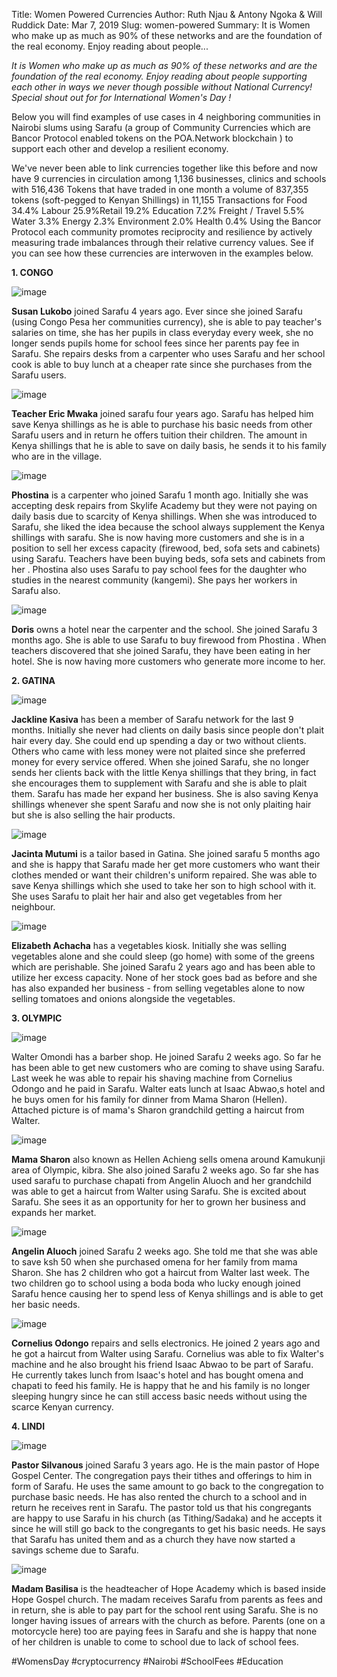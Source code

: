 Title: Women Powered Currencies
Author: Ruth Njau &amp; Antony Ngoka &amp; Will Ruddick
Date: Mar 7, 2019
Slug: women-powered
Summary: It is Women who make up as much as 90% of these networks and are the
foundation of the real economy. Enjoy reading about people...

_It is Women who make up as much as 90% of these networks and are the
foundation of the real economy. Enjoy reading about people supporting
each other in ways we never though possible without National Currency!
Special shout out for for International Women's Day !_

Below you will find examples of use cases in 4 neighboring communities
in Nairobi slums using Sarafu (a group of Community Currencies which are
Bancor Protocol enabled tokens on the POA.Network blockchain ) to
support each other and develop a resilient economy.

We've never been able to link currencies together like this before and
now have 9 currencies in circulation among 1,136 businesses, clinics and
schools with 516,436 Tokens that have traded in one month a volume of
837,355 tokens (soft-pegged to Kenyan Shillings) in 11,155 Transactions
for Food 34.4% Labour 25.9%Retail 19.2% Education 7.2% Freight / Travel
5.5% Water 3.3% Energy 2.3% Environment 2.0% Health 0.4% Using the
Bancor Protocol each community promotes reciprocity and resilience by
actively measuring trade imbalances through their relative currency
values. See if you can see how these currencies are interwoven in the
examples below.

**1. CONGO**

![image](images/blog/women-powered1.webp)

**Susan Lukobo** joined Sarafu 4 years ago. Ever since she joined Sarafu
(using Congo Pesa her communities currency), she is able to pay
teacher's salaries on time, she has her pupils in class everyday every
week, she no longer sends pupils home for school fees since her parents
pay fee in Sarafu. She repairs desks from a carpenter who uses Sarafu
and her school cook is able to buy lunch at a cheaper rate since she
purchases from the Sarafu users.

![image](images/blog/women-powered57.webp)

**Teacher Eric Mwaka** joined sarafu four years ago. Sarafu has helped
him save Kenya shillings as he is able to purchase his basic needs from
other Sarafu users and in return he offers tuition their children. The
amount in Kenya shillings that he is able to save on daily basis, he
sends it to his family who are in the village.

![image](images/blog/women-powered78.webp)

**Phostina** is a carpenter who joined Sarafu 1 month ago. Initially she
was accepting desk repairs from Skylife Academy but they were not paying
on daily basis due to scarcity of Kenya shillings. When she was
introduced to Sarafu, she liked the idea because the school always
supplement the Kenya shillings with sarafu. She is now having more
customers and she is in a position to sell her excess capacity
(firewood, bed, sofa sets and cabinets) using Sarafu. Teachers have been
buying beds, sofa sets and cabinets from her . Phostina also uses Sarafu
to pay school fees for the daughter who studies in the nearest community
(kangemi). She pays her workers in Sarafu also.

![image](images/blog/women-powered96.webp)

**Doris** owns a hotel near the carpenter and the school. She joined
Sarafu 3 months ago. She is able to use Sarafu to buy firewood from
Phostina . When teachers discovered that she joined Sarafu, they have
been eating in her hotel. She is now having more customers who generate
more income to her.

**2. GATINA**

![image](images/blog/women-powered124.webp)

**Jackline Kasiva** has been a member of Sarafu network for the last 9
months. Initially she never had clients on daily basis since people
don't plait hair every day. She could end up spending a day or two
without clients. Others who came with less money were not plaited since
she preferred money for every service offered. When she joined Sarafu,
she no longer sends her clients back with the little Kenya shillings
that they bring, in fact she encourages them to supplement with Sarafu
and she is able to plait them. Sarafu has made her expand her business.
She is also saving Kenya shillings whenever she spent Sarafu and now she
is not only plaiting hair but she is also selling the hair products.

![image](images/blog/women-powered139.webp)

**Jacinta Mutumi** is a tailor based in Gatina. She joined sarafu 5
months ago and she is happy that Sarafu made her get more customers who
want their clothes mended or want their children's uniform repaired. She
was able to save Kenya shillings which she used to take her son to high
school with it. She uses Sarafu to plait her hair and also get
vegetables from her neighbour.

![image](images/blog/women-powered160.webp)

**Elizabeth Achacha** has a vegetables kiosk. Initially she was selling
vegetables alone and she could sleep (go home) with some of the greens
which are perishable. She joined Sarafu 2 years ago and has been able to
utilize her excess capacity. None of her stock goes bad as before and
she has also expanded her business - from selling vegetables alone to
now selling tomatoes and onions alongside the vegetables.

**3. OLYMPIC**

![image](images/blog/women-powered197.webp)

Walter Omondi has a barber shop. He joined Sarafu 2 weeks ago. So far he
has been able to get new customers who are coming to shave using Sarafu.
Last week he was able to repair his shaving machine from Cornelius
Odongo and he paid in Sarafu. Walter eats lunch at Isaac Abwao,s hotel
and he buys omen for his family for dinner from Mama Sharon (Hellen).
Attached picture is of mama's Sharon grandchild getting a haircut from
Walter.

![image](images/blog/women-powered220.webp)

**Mama Sharon** also known as Hellen Achieng sells omena around
Kamukunji area of Olympic, kibra. She also joined Sarafu 2 weeks ago. So
far she has used sarafu to purchase chapati from Angelin Aluoch and her
grandchild was able to get a haircut from Walter using Sarafu. She is
excited about Sarafu. She sees it as an opportunity for her to grown her
business and expands her market.

![image](images/blog/women-powered244.webp)

**Angelin Aluoch** joined Sarafu 2 weeks ago. She told me that she was
able to save ksh 50 when she purchased omena for her family from mama
Sharon. She has 2 children who got a haircut from Walter last week. The
two children go to school using a boda boda who lucky enough joined
Sarafu hence causing her to spend less of Kenya shillings and is able to
get her basic needs.

![image](images/blog/women-powered262.webp)

**Cornelius Odongo** repairs and sells electronics. He joined 2 years
ago and he got a haircut from Walter using Sarafu. Cornelius was able to
fix Walter's machine and he also brought his friend Isaac Abwao to be
part of Sarafu. He currently takes lunch from Isaac's hotel and has
bought omena and chapati to feed his family. He is happy that he and his
family is no longer sleeping hungry since he can still access basic
needs without using the scarce Kenyan currency.

**4. LINDI**

![image](images/blog/women-powered296.webp)

**Pastor Silvanous** joined Sarafu 3 years ago. He is the main pastor of
Hope Gospel Center. The congregation pays their tithes and offerings to
him in form of Sarafu. He uses the same amount to go back to the
congregation to purchase basic needs. He has also rented the church to a
school and in return he receives rent in Sarafu. The pastor told us that
his congregants are happy to use Sarafu in his church (as
Tithing/Sadaka) and he accepts it since he will still go back to the
congregants to get his basic needs. He says that Sarafu has united them
and as a church they have now started a savings scheme due to Sarafu.

![image](images/blog/women-powered311.webp)

**Madam Basilisa** is the headteacher of Hope Academy which is based
inside Hope Gospel church. The madam receives Sarafu from parents as
fees and in return, she is able to pay part for the school rent using
Sarafu. She is no longer having issues of arrears with the church as
before. Parents (one on a motorcycle here) too are paying fees in Sarafu
and she is happy that none of her children is unable to come to school
due to lack of school fees.

#WomensDay #cryptocurrency #Nairobi #SchoolFees #Education
